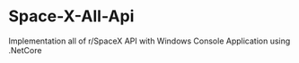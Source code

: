 # Space-X-All-Api
Implementation all  of r/SpaceX API with Windows Console Application using .NetCore
